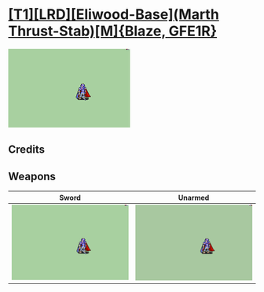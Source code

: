 # [\[T1\]\[LRD\]\[Eliwood-Base\]\(Marth Thrust-Stab\)\[M\]{Blaze, GFE1R}](./)

<img src="./1.%20Sword/Sword_000.png" alt="[T1][LRD][Eliwood-Base](Marth Thrust-Stab)[M]{Blaze, GFE1R} standing" />

## Credits



## Weapons


|Sword |Unarmed |
|  :---: | :---: |
| <img alt="Sword animation" src="./1.%20Sword/Sword.gif" /> | <img alt="Unarmed animation" src="./8.%20Unarmed/Unarmed.gif" /> |
